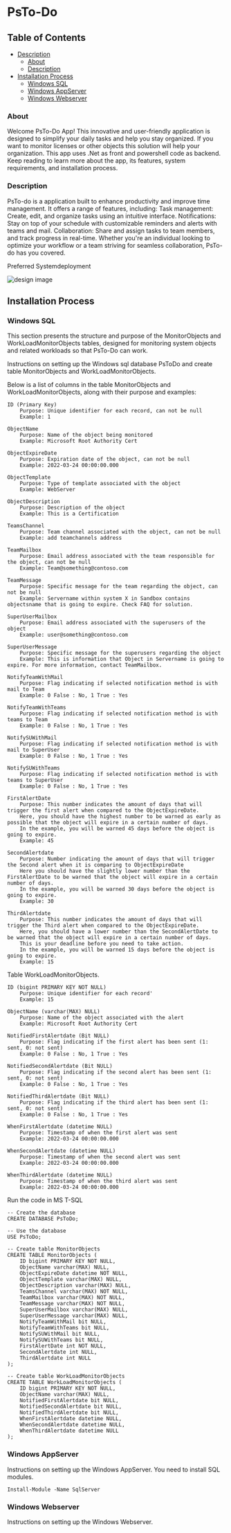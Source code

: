 # PsTo-Do

## Table of Contents
- [Description](#description)
  - [About](#about)
  - [Description](#description)
- [Installation Process](#installation-process)
  - [Windows SQL](#windows-sql)
  - [Windows AppServer](#windows-appserver)
  - [Windows Webserver](#windows-webserver)

### About
Welcome PsTo-Do App! This innovative and user-friendly application is designed to simplify your daily tasks and help you stay organized. If you want to monitor licenses or other objects this solution will help your organization.
This app uses .Net as front and powershell code as backend.
Keep reading to learn more about the app, its features, system requirements, and installation process.

### Description
PsTo-do is a application built to enhance productivity and improve time management. It offers a range of features, including:
    Task management: Create, edit, and organize tasks using an intuitive interface.
    Notifications: Stay on top of your schedule with customizable reminders and alerts with teams and mail.
    Collaboration: Share and assign tasks to team members, and track progress in real-time.
Whether you're an individual looking to optimize your workflow or a team striving for seamless collaboration, PsTo-do has you covered.

Preferred Systemdeployment

![design image](https://github.com/fardinbarashi/PsTo-do/blob/main/Design.jpg)


## Installation Process

### Windows SQL
This section presents the structure and purpose of the MonitorObjects and WorkLoadMonitorObjects tables, 
designed for monitoring system objects and related workloads so that PsTo-Do can work.

Instructions on setting up the Windows sql database PsToDo and create table MonitorObjects and WorkLoadMonitorObjects. 

Below is a list of columns in the table MonitorObjects and WorkLoadMonitorObjects, along with their purpose and examples:

    ID (Primary Key)
        Purpose: Unique identifier for each record, can not be null
        Example: 1

    ObjectName
        Purpose: Name of the object being monitored
        Example: Microsoft Root Authority Cert

    ObjectExpireDate
        Purpose: Expiration date of the object, can not be null
        Example: 2022-03-24 00:00:00.000

    ObjectTemplate
        Purpose: Type of template associated with the object
        Example: WebServer

    ObjectDescription
        Purpose: Description of the object
        Example: This is a Certification

    TeamsChannel
        Purpose: Team channel associated with the object, can not be null
        Example: add teamchannels address

    TeamMailbox
        Purpose: Email address associated with the team responsible for the object, can not be null
        Example: Team@something@contoso.com

    TeamMessage
        Purpose: Specific message for the team regarding the object, can not be null
        Example: Servername within system X in Sandbox contains objectsname that is going to expire. Check FAQ for solution.

    SuperUserMailbox
        Purpose: Email address associated with the superusers of the object
        Example: user@something@contoso.com

    SuperUserMessage
        Purpose: Specific message for the superusers regarding the object
        Example: This is information that Object in Servername is going to expire. For more information, contact TeamMailbox.
    
    NotifyTeamWithMail
        Purpose: Flag indicating if selected notification method is with mail to Team
        Example: 0 False : No, 1 True : Yes
    
    NotifyTeamWithTeams
        Purpose: Flag indicating if selected notification method is with teams to Team
        Example: 0 False : No, 1 True : Yes

    NotifySUWithMail
        Purpose: Flag indicating if selected notification method is with mail to SuperUser
        Example: 0 False : No, 1 True : Yes
    
    NotifySUWithTeams
        Purpose: Flag indicating if selected notification method is with teams to SuperUser
        Example: 0 False : No, 1 True : Yes

    FirstAlertDate
        Purpose: This number indicates the amount of days that will trigger the first alert when compared to the ObjectExpireDate. 
        Here, you should have the highest number to be warned as early as possible that the object will expire in a certain number of days. 
        In the example, you will be warned 45 days before the object is going to expire.
        Example: 45      

    SecondAlertdate 
        Purpose: Number indicating the amount of days that will trigger the Second alert when it is comparing to ObjectExpireDate 
        Here you should have the slightly lower number than the FirstAlertDate to be warned that the object will expire in a certain number of days. 
        In the example, you will be warned 30 days before the object is going to expire.
        Example: 30

    ThirdAlertdate 
        Purpose: This number indicates the amount of days that will trigger the Third alert when compared to the ObjectExpireDate. 
        Here, you should have a lower number than the SecondAlertDate to be warned that the object will expire in a certain number of days. 
        This is your deadline before you need to take action. 
        In the example, you will be warned 15 days before the object is going to expire.
        Example: 15


Table WorkLoadMonitorObjects.

    ID (bigint PRIMARY KEY NOT NULL)
        Purpose: Unique identifier for each record'
        Example: 15

    ObjectName (varchar(MAX) NULL)
        Purpose: Name of the object associated with the alert
        Example: Microsoft Root Authority Cert

    NotifiedFirstAlertdate (Bit NULL)
        Purpose: Flag indicating if the first alert has been sent (1: sent, 0: not sent)
        Example: 0 False : No, 1 True : Yes

    NotifiedSecondAlertdate (Bit NULL)
        Purpose: Flag indicating if the second alert has been sent (1: sent, 0: not sent)
        Example: 0 False : No, 1 True : Yes

    NotifiedThirdAlertdate (Bit NULL)
        Purpose: Flag indicating if the third alert has been sent (1: sent, 0: not sent)
        Example: 0 False : No, 1 True : Yes

    WhenFirstAlertdate (datetime NULL)
        Purpose: Timestamp of when the first alert was sent
        Example: 2022-03-24 00:00:00.000

    WhenSecondAlertdate (datetime NULL)
        Purpose: Timestamp of when the second alert was sent
        Example: 2022-03-24 00:00:00.000

    WhenThirdAlertdate (datetime NULL)
        Purpose: Timestamp of when the third alert was sent
        Example: 2022-03-24 00:00:00.000

Run the code in MS T-SQL
```
-- Create the database
CREATE DATABASE PsToDo;

```

```
-- Use the database
USE PsToDo;

-- Create table MonitorObjects
CREATE TABLE MonitorObjects (
    ID bigint PRIMARY KEY NOT NULL,
    ObjectName varchar(MAX) NULL,
    ObjectExpireDate datetime NOT NULL,
    ObjectTemplate varchar(MAX) NULL,
    ObjectDescription varchar(MAX) NULL,
    TeamsChannel varchar(MAX) NOT NULL,
    TeamMailbox varchar(MAX) NOT NULL,
    TeamMessage varchar(MAX) NOT NULL,
    SuperUserMailbox varchar(MAX) NULL,
    SuperUserMessage varchar(MAX) NULL,
    NotifyTeamWithMail bit NULL,
    NotifyTeamWithTeams bit NULL,
    NotifySUWithMail bit NULL,
    NotifySUWithTeams bit NULL,
    FirstAlertDate int NOT NULL,
    SecondAlertdate int NULL,
    ThirdAlertdate int NULL
);

-- Create table WorkLoadMonitorObjects
CREATE TABLE WorkLoadMonitorObjects (
    ID bigint PRIMARY KEY NOT NULL,
    ObjectName varchar(MAX) NULL,
    NotifiedFirstAlertdate bit NULL,
    NotifiedSecondAlertdate bit NULL,
    NotifiedThirdAlertdate bit NULL,
    WhenFirstAlertdate datetime NULL,
    WhenSecondAlertdate datetime NULL,
    WhenThirdAlertdate datetime NULL
);

```


### Windows AppServer

Instructions on setting up the Windows AppServer.
You need to install SQL modules.
```
Install-Module -Name SqlServer
```

### Windows Webserver

Instructions on setting up the Windows Webserver.
